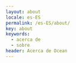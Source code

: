 ```yaml
---
layout: about
locale: es-ES
permalink: /es-ES/about/
key: about
keywords:
  - acerca de
  - sobre
header: Acerca de Ocean
---
```

